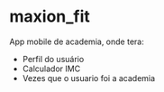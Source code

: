 # maxion_fit

App mobile de academia, onde tera:
- Perfil do usuário
- Calculador IMC
- Vezes que o usuario foi a academia
